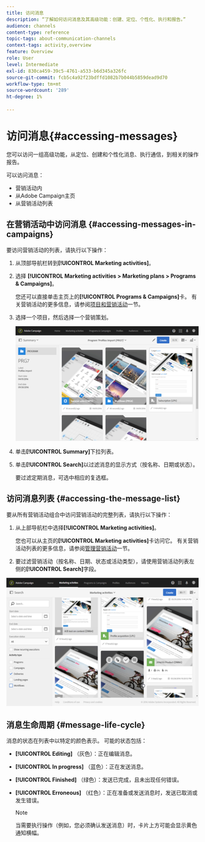 ```yaml
---
title: 访问消息
description: “了解如何访问消息及其高级功能：创建、定位、个性化、执行和报告。”
audience: channels
content-type: reference
topic-tags: about-communication-channels
context-tags: activity,overview
feature: Overview
role: User
level: Intermediate
exl-id: 830ca459-39c5-4761-a533-b6d345a326fc
source-git-commit: fcb5c4a92f23bdffd1082b7b044b5859dead9d70
workflow-type: tm+mt
source-wordcount: '289'
ht-degree: 1%

---
```


# 访问消息{#accessing-messages}

您可以访问一组高级功能，从定位、创建和个性化消息、执行通信，到相关的操作报告。

可以访问消息：

* 营销活动内
* 从Adobe Campaign主页
* 从营销活动列表

## 在营销活动中访问消息 {#accessing-messages-in-campaigns}

要访问营销活动的列表，请执行以下操作：

1. 从顶部导航栏转到&#x200B;**[!UICONTROL Marketing activities]**。
1. 选择 **[!UICONTROL Marketing activities > Marketing plans > Programs & Campaigns]**。

   您还可以直接单击主页上的&#x200B;**[!UICONTROL Programs & Campaigns]**&#x200B;卡。 有关营销活动的更多信息，请参阅[项目和营销活动](../../start/using/programs-and-campaigns.md)一节。

1. 选择一个项目，然后选择一个营销策划。

   ![](assets/delivery_list_1.png)

1. 单击&#x200B;**[!UICONTROL Summary]**&#x200B;下拉列表。
1. 单击&#x200B;**[!UICONTROL Search]**&#x200B;以过滤消息的显示方式（按名称、日期或状态）。

   要过滤定期消息，可选中相应的复选框。

## 访问消息列表 {#accessing-the-message-list}

要从所有营销活动组合中访问营销活动的完整列表，请执行以下操作：

1. 从上部导航栏中选择&#x200B;**[!UICONTROL Marketing activities]**。

   您也可以从主页的&#x200B;**[!UICONTROL Marketing activities]**&#x200B;卡访问它。 有关营销活动列表的更多信息，请参阅[管理营销活动](../../start/using/marketing-activities.md#creating-a-marketing-activity)一节。

1. 要过滤营销活动（按名称、日期、状态或活动类型），请使用营销活动列表左侧的&#x200B;**[!UICONTROL Search]**&#x200B;字段。

![](assets/delivery_list_2.png)

## 消息生命周期 {#message-life-cycle}

消息的状态在列表中以特定的颜色表示。 可能的状态包括：

* **[!UICONTROL Editing]** （灰色）：正在编辑消息。
* **[!UICONTROL In progress]** （蓝色）：正在发送消息。
* **[!UICONTROL Finished]** （绿色）：发送已完成，且未出现任何错误。
* **[!UICONTROL Erroneous]** （红色）：正在准备或发送消息时，发送已取消或发生错误。

   >[!NOTE]
   >
   >当需要执行操作（例如，您必须确认发送消息）时，卡片上方可能会显示黄色通知横幅。

